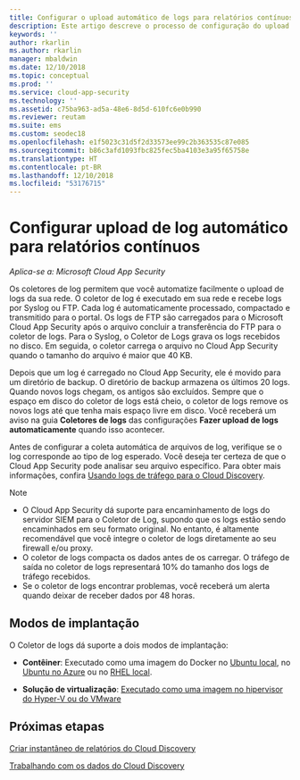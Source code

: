 ```yaml
---
title: Configurar o upload automático de logs para relatórios contínuos no Cloud App Security
description: Este artigo descreve o processo de configuração do upload automático de logs para relatórios contínuos no Cloud App Security.
keywords: ''
author: rkarlin
ms.author: rkarlin
manager: mbaldwin
ms.date: 12/10/2018
ms.topic: conceptual
ms.prod: ''
ms.service: cloud-app-security
ms.technology: ''
ms.assetid: c75ba963-ad5a-48e6-8d5d-610fc6e0b990
ms.reviewer: reutam
ms.suite: ems
ms.custom: seodec18
ms.openlocfilehash: e1f5023c31d5f2d33573ee99c2b363535c87e085
ms.sourcegitcommit: b86c3afd1093fbc825fec5ba4103e3a95f65758e
ms.translationtype: HT
ms.contentlocale: pt-BR
ms.lasthandoff: 12/10/2018
ms.locfileid: "53176715"
---
```

# <a name="configure-automatic-log-upload-for-continuous-reports"></a>Configurar upload de log automático para relatórios contínuos

*Aplica-se a: Microsoft Cloud App Security*

Os coletores de log permitem que você automatize facilmente o upload de logs da sua rede. O coletor de log é executado em sua rede e recebe logs por Syslog ou FTP. Cada log é automaticamente processado, compactado e transmitido para o portal. Os logs de FTP são carregados para o Microsoft Cloud App Security após o arquivo concluir a transferência do FTP para o coletor de logs. Para o Syslog, o Coletor de Logs grava os logs recebidos no disco. Em seguida, o coletor carrega o arquivo no Cloud App Security quando o tamanho do arquivo é maior que 40 KB. 

Depois que um log é carregado no Cloud App Security, ele é movido para um diretório de backup. O diretório de backup armazena os últimos 20 logs. Quando novos logs chegam, os antigos são excluídos. Sempre que o espaço em disco do coletor de logs está cheio, o coletor de logs remove os novos logs até que tenha mais espaço livre em disco. Você receberá um aviso na guia **Coletores de logs** das configurações **Fazer upload de logs automaticamente** quando isso acontecer.

Antes de configurar a coleta automática de arquivos de log, verifique se o log corresponde ao tipo de log esperado. Você deseja ter certeza de que o Cloud App Security pode analisar seu arquivo específico. Para obter mais informações, confira [Usando logs de tráfego para o Cloud Discovery](create-snapshot-cloud-discovery-reports.md#log-format).


> [!NOTE]
>-  O Cloud App Security dá suporte para encaminhamento de logs do servidor SIEM para o Coletor de Log, supondo que os logs estão sendo encaminhados em seu formato original. No entanto, é altamente recomendável que você integre o coletor de logs diretamente ao seu firewall e/ou proxy.
>- O coletor de logs compacta os dados antes de os carregar. O tráfego de saída no coletor de logs representará 10% do tamanho dos logs de tráfego recebidos. 
>-  Se o coletor de logs encontrar problemas, você receberá um alerta quando deixar de receber dados por 48 horas.
>

## <a name="deployment-modes"></a>Modos de implantação

O Coletor de logs dá suporte a dois modos de implantação:

-   **Contêiner**: Executado como uma imagem do Docker no [Ubuntu local](discovery-docker-ubuntu.md), no [Ubuntu no Azure](discovery-docker-ubuntu-azure.md) ou no [RHEL local](discovery-docker-ubuntu.md). 

-   **Solução de virtualização**:  [Executado como uma imagem no hipervisor do Hyper-V ou do VMware](configure-automatic-log-upload-for-continuous-reports.md)




## <a name="next-steps"></a>Próximas etapas
 
[Criar instantâneo de relatórios do Cloud Discovery](create-snapshot-cloud-discovery-reports.md)

[Trabalhando com os dados do Cloud Discovery](working-with-cloud-discovery-data.md)

